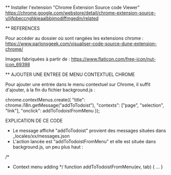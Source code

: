 








** Installer l'extension "Chrome Extension Source code Viewer"
https://chrome.google.com/webstore/detail/chrome-extension-source-v/jifpbeccnghkjeaalbbjmodiffmgedin/related


** REFERENCES

Pour accéder au dossier où sont rangées les extensions chrome :
https://www.parlonsgeek.com/visualiser-code-source-dune-extension-chrome/

Images fabriquées à partir de :
https://www.flaticon.com/free-icon/nut-icon_69398


** AJOUTER UNE ENTREE DE MENU CONTEXTUEL CHROME

Pour ajouter une entrée dans le menu contextuel sur Chrome, il suffit d'ajouter, à la fin du fichier background.js :

chrome.contextMenus.create({
    "title": chrome.i18n.getMessage("addToTodoist"),
    "contexts": ["page", "selection", "link"],
    "onclick": addToTodoistFromMenu
});

EXPLICATION DE CE CODE

- Le message affiché "addToTodoist" provient des messages situées dans _locales/xx/messages.json
- L'action lancée est "addToTodoistFromMenu" et elle est située dans background.js, un peu plus haut :

/*
 * Context menu adding
 */
function addToTodoistFromMenu(ev, tab) {
...
}

